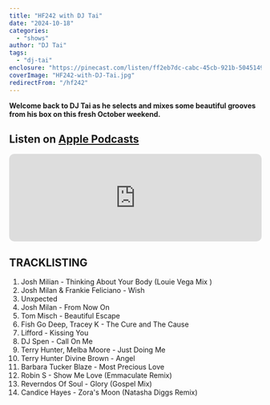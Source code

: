 ```yaml
---
title: "HF242 with DJ Tai"
date: "2024-10-18"
categories:
  - "shows"
author: "DJ Tai"
tags:
  - "dj-tai"
enclosure: "https://pinecast.com/listen/ff2eb7dc-cabc-45cb-921b-5045149bf1e0.mp3 1395257 audio/mpeg"
coverImage: "HF242-with-DJ-Tai.jpg"
redirectFrom: "/hf242"
---
```


**Welcome back to DJ Tai as he selects and mixes some beautiful grooves from his box on this fresh October weekend.**

## Listen on [Apple Podcasts](https://podcasts.apple.com/gb/podcast/house-finesse/id355833875?i=1000673530267)

<iframe allow="autoplay *; encrypted-media *; fullscreen *; clipboard-write" frameborder="0" height="175" style="width:100%;max-width:660px;overflow:hidden;border-radius:10px;" sandbox="allow-forms allow-popups allow-same-origin allow-scripts allow-storage-access-by-user-activation allow-top-navigation-by-user-activation" src="https://embed.podcasts.apple.com/gb/podcast/hf232-with-dj-tai-2-aug-2024/id355833875?i=1000664087567"></iframe>

## TRACKLISTING

1) Josh Milian - Thinking About Your Body (Louie Vega Mix )
2) Josh Milan &amp; Frankie Feliciano - Wish
3) Unxpected
4) Josh Milan - From Now On
5) Tom Misch - Beautiful Escape
6) Fish Go Deep, Tracey K - The Cure and The Cause
7) Lifford - Kissing You
8) DJ Spen - Call On Me
9) Terry Hunter, Melba Moore - Just Doing Me
10) Terry Hunter Divine Brown - Angel
11) Barbara Tucker Blaze - Most Precious Love
12) Robin S - Show Me Love (Emmaculate Remix) 
13) Reverndos Of Soul - Glory (Gospel Mix)
14) Candice Hayes - Zora's Moon (Natasha Diggs Remix)